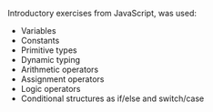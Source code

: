 Introductory exercises from JavaScript, was used:
- Variables
- Constants
- Primitive types
- Dynamic typing
- Arithmetic operators
- Assignment operators
- Logic operators
- Conditional structures as if/else and switch/case
